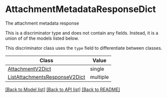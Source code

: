 # AttachmentMetadataResponseDict

The attachment metadata response

This is a discriminator type and does not contain any fields. Instead, it is a union
of of the models listed below.

This discriminator class uses the `type` field to differentiate between classes.

| Class | Value
| ------------ | -------------
[AttachmentV2Dict](AttachmentV2Dict.md) | single
[ListAttachmentsResponseV2Dict](ListAttachmentsResponseV2Dict.md) | multiple


[[Back to Model list]](../../../README.md#models-v1-link) [[Back to API list]](../../README.md#documentation-for-api-endpoints) [[Back to README]](../../README.md)
